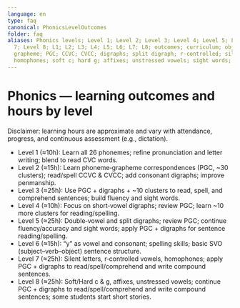 ```yaml
---
language: en
type: faq
canonical: PhonicsLevelOutcomes
folder: faq
aliases: Phonics levels; Level 1; Level 2; Level 3; Level 4; Level 5; Level 6; Level
  7; Level 8; L1; L2; L3; L4; L5; L6; L7; L8; outcomes; curriculum; objectives; phoneme;
  grapheme; PGC; CCVC; CVCC; digraphs; split digraph; r-controlled; silent letters;
  homophones; soft c; hard g; affixes; unstressed vowels; sight words; hours
---
```

# Phonics — learning outcomes and hours by level

Disclaimer: learning hours are approximate and vary with attendance, progress, and continuous assessment (e.g., dictation).

- Level 1 (≈10h): Learn all 26 phonemes; refine pronunciation and letter writing; blend to read CVC words.  
- Level 2 (≈15h): Learn phoneme‑grapheme correspondences (PGC, ~30 clusters); read/spell CCVC & CVCC; add consonant digraphs; improve penmanship.  
- Level 3 (≈25h): Use PGC + digraphs + ~10 clusters to read, spell, and comprehend sentences; build fluency and sight words.  
- Level 4 (≈10h): Focus on short‑vowel digraphs; review PGC; learn ~10 more clusters for reading/spelling.  
- Level 5 (≈25h): Double‑vowel and split digraphs; review PGC; continue fluency/accuracy and sight words; apply PGC + digraphs for sentence reading/spelling.  
- Level 6 (≈15h): “y” as vowel and consonant; spelling skills; basic SVO (subject–verb–object) sentence structure.  
- Level 7 (≈25h): Silent letters, r‑controlled vowels, homophones; apply PGC + digraphs to read/spell/comprehend and write compound sentences.  
- Level 8 (≈25h): Soft/Hard c & g, affixes, unstressed vowels; continue PGC + digraphs to read/spell/comprehend and write compound sentences; some students start short stories.